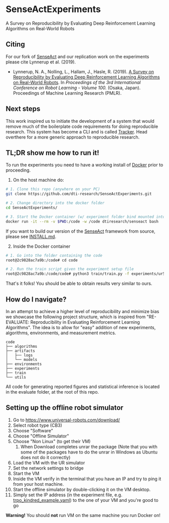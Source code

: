 # SenseActExperiments
A Survey on Reproducibility by Evaluating Deep Reinforcement Learning Algorithms on Real-World Robots

## Citing

For our fork of [SenseAct](https://github.com/dti-research/SenseAct) and our replication work on the experiments please cite Lynnerup et al. (2019).

* Lynnerup, N. A., Nolling, L., Hallam, J., Hasle, R. (2019). [A Survey on Reproducibility by Evaluating Deep Reinforcement Learning Algorithms on Real-World Robots](https://arxiv.org/abs/1909.03772). In *Proceedings of the 3rd International Conference on Robot Learning - Volume 100.* (Osaka, Japan). Proceedings of Machine Learning Research (PMLR).

## Next steps

This work inspired us to initiate the development of a system that would remove much of the boilerplate code requirements for doing reproducible research. This system has become a CLI and is called [Tracker](https://github.com/dti-research/tracker). Head overthere for a more generic approach to reproducible research.

## TL;DR show me how to run it!

To run the experiments you need to have a working install of [Docker](https://docs.docker.com/) prior to proceeding.

1. On the host machine do:

```bash
# 1. Clone this repo (anywhere on your PC)
git clone https://github.com/dti-research/SenseActExperiments.git

# 2. Change directory into the docker folder
cd SenseActExperiments/

# 3. Start the Docker container (w/ experiment folder bind mounted into )
docker run -it --rm -v $PWD:/code -w /code dtiresearch/senseact bash
```

If you want to build our version of the [SenseAct](https://github.com/dti-research/SenseAct) framework from source, please see [INSTALL.md](INSTALL.md).

2. Inside the Docker container

```bash
# 1. Go into the folder containing the code
root@2c9828ac7a9b:/code# cd code

# 2. Run the train script given the experiment setup file
root@2c9828ac7a9b:/code/code# python3 train/train.py -f experiments/ur5/trpo_kindred_example.yaml
```

That's it folks! You should be able to obtain results very similar to ours.


## How do I navigate?

In an attempt to achieve a higher level of reproducibility and minimize bias we showcase the following project structure, which is inspired from "RE-EVALUATE: Reproducibility in Evaluating Reinforcement Learning Algorithms". The idea is to allow for "easy" addition of new experiments, algorithms, environments, and measurement metrics.

```
code
├── algorithms
├── artifacts
│   ├── logs
│   └── models
├── environments
├── experiments
├── train
└── utils
```

All code for generating reported figures and statistical inference is located in the evaluate folder, at the root of this repo.

## Setting up the offline robot simulator

1. Go to https://www.universal-robots.com/download/
1. Select robot type (CB3)
1. Choose "Software"
1. Choose "Offline Simulator"
1. Choose "Non Linux" (to get their VM)
    1. When Download completes unrar the package (Note that you with some of the packages have to do the unrar in Windows as Ubuntu does not do it correctly)
1. Load the VM with the UR simulator
1. Set the network settings to bridge
1. Start the VM
1. Inside the VM verify in the terminal that you have an IP and try to ping it from your host machine.
1. Start the offline simulator by double-clicking it on the VM desktop.
1. Simply set the IP address (in the experiment file, e.g. [trpo_kindred_example.yaml](code/experiments/ur5/trpo_kindred_example.yaml)) to the one of your VM and you're good to go

**Warning!** You should **not** run VM on the same machine you run Docker on!
